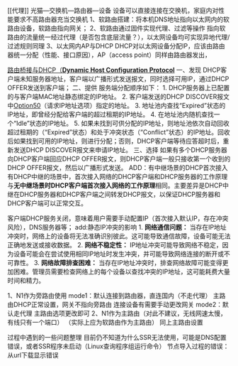 [[代理]]
光猫—交换机—路由器—设备 
	设备可以直接连接在交换机，家庭内对性能要求不高路由器充当交换机
1、软路由搭建：将本机DNS地址指向以太网内的软路由设备，软路由指向网关；
2、软路由通过固件实现代理、过滤等操作
	指向软路由的流量统一经过代理（是否包含底层流量？），以太网设备均可实现异地代理/
	过滤规则同理
3、以太网内AP与DHCP
	DHCP对以太网设备分配IP，应该由路由器统一分配（性能、接口原因），AP（access point）同样由路由器发出，


[路由桥接与DHCP（**Dynamic Host Configuration Protocol**](https://info.support.huawei.com/info-finder/encyclopedia/zh/DHCP.html)
	一、发现
		DHCP客户端未知服务器地址，客户端以广播形式发送报文，同时选择可用IP，通过DHCP OFFER发送到客户端；
	二、提供
		服务端分配顺序如下：
		1. DHCP服务器上已配置的与客户端MAC地址静态绑定的IP地址。
		2. 客户端发送的DHCP DISCOVER报文中[Option50](https://support.huawei.com/hedex/pages/EDOC1100087046AZJ0324D/10/EDOC1100087046AZJ0324D/10/resources/dc/dc_cfg_dhcp_6005.html#ZH-CN_CONCEPT_0176371535__op50)（请求IP地址选项）指定的地址。
		3. 地址池内查找“Expired”状态的IP地址，即曾经分配给客户端的超过租期的IP地址。
		4. 在地址池内随机查找一个“Idle”状态的IP地址。
		5. 如果未找到可供分配的IP地址，则地址池依次自动回收超过租期的（“Expired”状态）和处于冲突状态（“Conflict”状态）的IP地址。回收后如果找到可用的IP地址，则进行分配；否则，DHCP客户端等待应答超时后，重新发送DHCP DISCOVER报文来申请IP地址。
	三、选择
		如果有多个DHCP服务器向DHCP客户端回应DHCP OFFER报文，则DHCP客户端一般只接收第一个收到的DHCP OFFER报文，然后以广播形式发送。
ADD：有中继场景的DHCP首次接入
	有DHCP中继的场景中，首次接入网络的DHCP客户端和DHCP服务器的工作原理与**无中继场景时DHCP客户端首次接入网络的工作原理**相同。主要差异是DHCP中继在DHCP服务器和DHCP客户端之间转发DHCP报文，以保证DHCP服务器和DHCP客户端可以正常交互。


客户端DHCP服务关闭，意味着用户需要手动配置IP（首次接入默认IP，存在冲突风险），DNS服务器等；
	add:静态IP冲突的影响
		1. **网络通信问题：** 当存在IP地址冲突时，网络上的设备将无法准确识别彼此。这可能导致通信故障，设备可能无法正确地发送或接收数据。
	    2. **网络不稳定性：** IP地址冲突可能导致网络不稳定，因为设备可能会在尝试使用相同IP地址时发生冲突，并可能导致网络连接的断开或不可靠性。
	    3. **网络故障排查困难：** 当存在IP地址冲突时，排查网络故障可能变得更加困难。管理员需要检查网络上的每个设备以查找冲突的IP地址，这可能耗费大量时间和精力。

1、N1作为旁路由使用
	mode1：默认连接到路由器，直连国内（不走代理）
		主路由DHCP正常设置，网关不指向旁路由
		连接设备有需要手动更改网关
	mode2：默认走代理
		主路由选项更改即可
2、N1作为主路由（对此不建议，无线网速太慢，有线只有一个端口）
	（实际上应为软路由作为主路由）
		同上主路由设置

过程中遇到的一些问题整理
	目前仍不知道为什么SSR无法使用，可能是DNS配置错误，或者SSR程序未启动（Linux查询程序组运行命令）
	节点导入过程的错误：从url下载显示错误
	